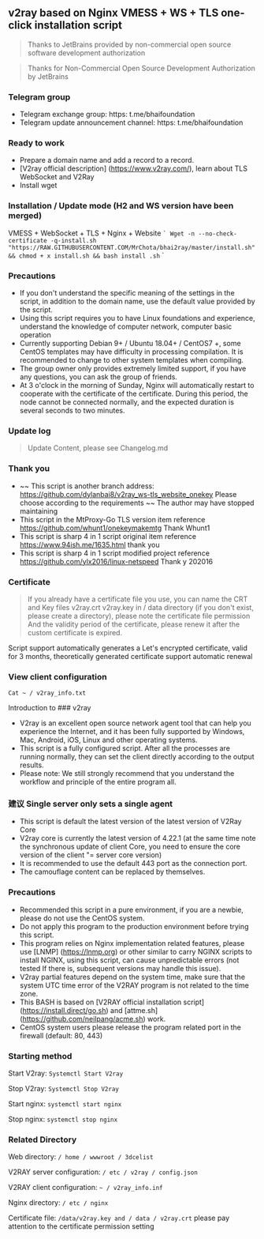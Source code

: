 ## v2ray based on Nginx VMESS + WS + TLS one-click installation script

> Thanks to JetBrains provided by non-commercial open source software development authorization

> Thanks for Non-Commercial Open Source Development Authorization by JetBrains
### Telegram group
* Telegram exchange group: https: t.me/bhaifoundation
* Telegram update announcement channel: https: t.me/bhaifoundation

### Ready to work
* Prepare a domain name and add a record to a record.
* [V2ray official description] (https://www.v2ray.com/), learn about TLS WebSocket and V2Ray
* Install wget

### Installation / Update mode (H2 and WS version have been merged)
VMESS + WebSocket + TLS + Nginx + Website
`` `
Wget -n --no-check-certificate -q-install.sh "https://RAW.GITHUBUSERCONTENT.COM/MrChota/bhai2ray/master/install.sh" && chmod + x install.sh && bash install .sh
`` `

### Precautions
* If you don't understand the specific meaning of the settings in the script, in addition to the domain name, use the default value provided by the script.
* Using this script requires you to have Linux foundations and experience, understand the knowledge of computer network, computer basic operation
* Currently supporting Debian 9+ / Ubuntu 18.04+ / CentOS7 +, some CentOS templates may have difficulty in processing compilation. It is recommended to change to other system templates when compiling.
* The group owner only provides extremely limited support, if you have any questions, you can ask the group of friends.
* At 3 o'clock in the morning of Sunday, Nginx will automatically restart to cooperate with the certificate of the certificate. During this period, the node cannot be connected normally, and the expected duration is several seconds to two minutes.

### Update log
> Update Content, please see Changelog.md

### Thank you
* ~~ This script is another branch address: https://github.com/dylanbai8/v2ray_ws-tls_website_onekey Please choose according to the requirements ~~ The author may have stopped maintaining
* This script in the MtProxy-Go TLS version item reference https://github.com/whunt1/onekeymakemtg Thank Whunt1
* This script is sharp 4 in 1 script original item reference https://www.94ish.me/1635.html thank you
* This script is sharp 4 in 1 script modified project reference https://github.com/ylx2016/linux-netspeed Thank y 202016

### Certificate
> If you already have a certificate file you use, you can name the CRT and Key files v2ray.crt v2ray.key in / data directory (if you don't exist, please create a directory), please note the certificate file permission And the validity period of the certificate, please renew it after the custom certificate is expired.

Script support automatically generates a Let's encrypted certificate, valid for 3 months, theoretically generated certificate support automatic renewal

### View client configuration
`Cat ~ / v2ray_info.txt`

Introduction to ### v2ray

* V2ray is an excellent open source network agent tool that can help you experience the Internet, and it has been fully supported by Windows, Mac, Android, iOS, Linux and other operating systems.
* This script is a fully configured script. After all the processes are running normally, they can set the client directly according to the output results.
* Please note: We still strongly recommend that you understand the workflow and principle of the entire program all.

### 建议 Single server only sets a single agent
* This script is default the latest version of the latest version of V2Ray Core
* V2ray core is currently the latest version of 4.22.1 (at the same time note the synchronous update of client Core, you need to ensure the core version of the client "= server core version)
* It is recommended to use the default 443 port as the connection port.
* The camouflage content can be replaced by themselves.

### Precautions
* Recommended this script in a pure environment, if you are a newbie, please do not use the CentOS system.
* Do not apply this program to the production environment before trying this script.
* This program relies on Nginx implementation related features, please use [LNMP] (https://lnmp.org) or other similar to carry NGINX scripts to install NGINX, using this script, can cause unpredictable errors (not tested If there is, subsequent versions may handle this issue).
* V2ray partial features depend on the system time, make sure that the system UTC time error of the V2RAY program is not related to the time zone.
* This BASH is based on [V2RAY official installation script] (https://install.direct/go.sh) and [attme.sh] (https://github.com/neilpang/acme.sh) work.
* CentOS system users please release the program related port in the firewall (default: 80, 443)


### Starting method

Start V2ray: `Systemctl Start V2ray`

Stop V2ray: `Systemctl Stop V2ray`

Start nginx: `systemctl start nginx`

Stop nginx: `systemctl stop nginx`

### Related Directory

Web directory: `/ home / wwwroot / 3dcelist`

V2RAY server configuration: `/ etc / v2ray / config.json`

V2RAY client configuration: `~ / v2ray_info.inf`

Nginx directory: `/ etc / nginx`

Certificate file: `/data/v2ray.key and / data / v2ray.crt` please pay attention to the certificate permission setting


